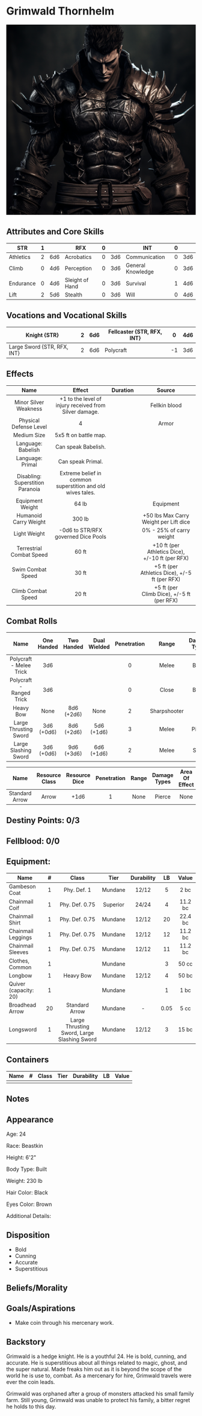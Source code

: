 # Grimwald Thornhelm

![alt_text](GrimwaldThornhelm.png)

## Attributes and Core Skills

| STR       | 1 |    | RFX             | 0 |    | INT               | 0 |    |
| --------- | :-: | :-: | --------------- | :-: | :-: | ----------------- | :-: | :-: |
| Athletics | 2 | 6d6 | Acrobatics      | 0 | 3d6 | Communication     | 0 | 3d6 |
| Climb     | 0 | 4d6 | Perception      | 0 | 3d6 | General Knowledge | 0 | 3d6 |
| Endurance | 0 | 4d6 | Sleight of Hand | 0 | 3d6 | Survival          | 1 | 4d6 |
| Lift      | 2 | 5d6 | Stealth         | 0 | 3d6 | Will              | 0 | 4d6 |

## Vocations and Vocational Skills

| Knight {STR}               | 2 | 6d6 | Fellcaster {STR, RFX, INT} | 0  | 4d6 |
| --------------------------- | :-: | :-: | -------------------------- | -- | --- |
| Large Sword {STR, RFX, INT} | 2 | 6d6 | Polycraft                  | -1 | 3d6 |

## Effects

|               Name               |                             Effect                             | Duration |                                                       Source                                                       |
| :------------------------------: | :-------------------------------------------------------------: | :------: | :-----------------------------------------------------------------------------------------------------------------: |
|      Minor Silver Weakness      |     +1 to the level of injury received from Silver damage.     |          |                                                    Fellkin blood                                                    |
|      Physical Defense Level      |                                4                                |          |                                                        Armor                                                        |
|           Medium Size           |                      5x5 ft on battle map.                      |          |                                                                                                                    |
|        Language: Babelish        |                       Can speak Babelish.                       |          |                                                                                                                    |
|         Language: Primal         |                        Can speak Primal.                        |          |                                                                                                                    |
| Disabling: Superstition Paranoia | Extreme belief in common<br />superstition and old wives tales. |          |                                                                                                                    |
|         Equipment Weight         |                              64 lb                              |          |                                                      Equipment                                                      |
|      Humanoid Carry Weight      |                             300 lb                             |          | +50 lbs Max Carry Weight per Lift dice |
|           Light Weight           |                 -0d6 to STR/RFX governed Dice Pools                 |          |                                              0% - 25% of carry weight                                              |
|          Terrestrial Combat Speed          |                              60 ft                              |          |                                  +10 ft (per Athletics Dice), +/-10 ft (per RFX)                                  |
|            Swim Combat Speed            |                              30 ft                              |          |                                   +5 ft (per Athletics Dice), +/-5 ft (per RFX)                                   |
|           Climb Combat Speed           |                              20 ft                              |          |                                     +5 ft (per Climb Dice), +/-5 ft (per RFX)                                     |

## Combat Rolls

|           Name           | One<br />Handed | Two<br />Handed | Dual<br />Wielded | Penetration |    Range    | Damage<br />Types | Engageable<br />Opponents | Area Of<br />Effect | Resource<br />Class |
| :----------------------: | :-------------: | :-------------: | :---------------: | :---------: | :----------: | :---------------: | :-----------------------: | :-----------------: | :-----------------: |
| Polycraft - Melee Trick |       3d6       |                |                  |      0      |    Melee    |       Bleed       |           Rapid           |                    |        None        |
| Polycraft - Ranged Trick |       3d6       |                |                  |      0      |    Close    |       Bleed       |         Standard         |                    |        None        |
|        Heavy Bow        |      None      | 8d6<br />(+2d6) |       None       |      2      | Sharpshooter |                  |         Standard         |        None        |        Arrow        |
|  Large Thrusting Sword  | 3d6<br />(+0d6) | 8d6<br />(+2d6) |  5d6<br />(+1d6)  |      3      |    Melee    |      Pierce      |           Rapid           |        None        |        None        |
|   Large Slashing Sword   | 3d6<br />(+0d6) | 9d6<br />(+3d6) |  6d6<br />(+1d6)  |      2      |    Melee    |       Slash       |           Rapid           |        None        |        None        |

|      Name      | Resource<br />Class | Resource<br />Dice | Penetration | Range | Damage<br />Types | Area Of<br />Effect |
| :------------: | :-----------------: | :----------------: | :---------: | :---: | :---------------: | :-----------------: |
| Standard Arrow |        Arrow        |        +1d6        |      1      | None |      Pierce      |        None        |

## Destiny Points: 0/3

## Fellblood: 0/0

## Equipment:

| Name                  | # |                    Class                    |   Tier   | Durability |  LB  |  Value  |
| --------------------- | :-: | :-----------------------------------------: | :------: | :--------: | :--: | :-----: |
| Gambeson Coat         | 1 |                 Phy. Def. 1                 | Mundane |   12/12   |  5  |  2 bc  |
| Chainmail Coif        | 1 |               Phy. Def. 0.75               | Superior |   24/24   |  4  | 11.2 bc |
| Chainmail Shirt       | 1 |               Phy. Def. 0.75               | Mundane |   12/12   |  20  | 22.4 bc |
| Chainmail Leggings    | 1 |               Phy. Def. 0.75               | Mundane |   12/12   |  12  | 11.2 bc |
| Chainmail Sleeves     | 1 |               Phy. Def. 0.75               | Mundane |   12/12   |  11  | 11.2 bc |
| Clothes, Common       | 1 |                                            | Mundane |            |  3  |  50 cc  |
| Longbow               | 1 |                  Heavy Bow                  | Mundane |   12/12   |  4  |  50 bc  |
| Quiver (capacity: 20) | 1 |                                            | Mundane |            |  1  |  1 bc  |
| Broadhead Arrow       | 20 |               Standard Arrow               | Mundane |     -     | 0.05 |  5 cc  |
| Longsword             | 1 | Large Thrusting Sword, Large Slashing Sword | Mundane |   12/12   |  3  |  15 bc  |

## Containers

| Name | # | Class | Tier | Durability | LB | Value |
| ---- | :-: | :---: | :--: | :--------: | :-: | :---: |
|      |  |      |      |            |    |      |

## Notes

## Appearance

Age: 24

Race: Beastkin

Height: 6'2"

Body Type: Built

Weight: 230 lb

Hair Color: Black

Eyes Color: Brown

Additional Details:

## Disposition

- Bold
- Cunning
- Accurate
- Superstitious

## Beliefs/Morality

## Goals/Aspirations

- Make coin through his mercenary work.

## Backstory

Grimwald is a hedge knight. He is a youthful 24. He is bold, cunning, and accurate. He is superstitious about all things related to magic, ghost, and the super natural. Made freaks him out as it is beyond the scope of the world he is use to, combat. As a mercenary for hire, Grimwald travels were ever the coin leads.

Grimwald was orphaned after a group of monsters attacked his small family farm. Still young, Grimwald was unable to protect his family, a bitter regret he holds to this day.
